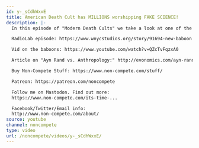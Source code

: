 ```yaml
---
id: y-_sCdhWxxE
title: American Death Cult has MILLIONS worshipping FAKE SCIENCE!
description: |-
  In this episode of "Modern Death Cults" we take a look at one of the largest and most dangerous sects of dogmatic zealots in history: the United States of America!

  RadioLab episode: https://www.wnycstudios.org/story/91694-new-baboon

  Vid on the baboons: https://www.youtube.com/watch?v=QZcTvFqzxA0

  Article on "Ayn Rand vs. Anthropology:" http://evonomics.com/ayn-rand-vs-anthropology/

  Buy Non-Compete Stuff: https://www.non-compete.com/stuff/

  Patreon: https://patreon.com/noncompete

  Follow me on Mastodon. Find out more:
  https://www.non-compete.com/its-time-...

  Facebook/Twitter/Email info:
  http://www.non-compete.com/about/
source: youtube
channel: noncompete
type: video
url: /noncompete/videos/y-_sCdhWxxE/
---
```

